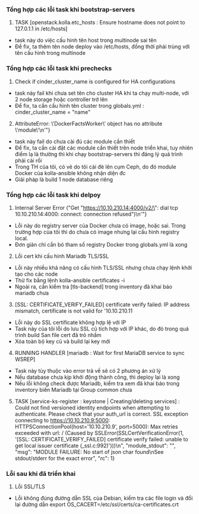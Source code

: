 ### Tổng hợp các lỗi task khi bootstrap-servers
1. TASK [openstack.kolla.etc_hosts : Ensure hostname does not point to 127.0.1.1 in /etc/hosts]
- task này do việc cấu hình tên host trong multinode sai tên
- Để fix, ta thêm tên node deploy vào /etc/hosts, đồng thời phải trùng với tên cấu hình trong multinode

### Tổng hợp các lỗi task khi prechecks
1. Check if cinder_cluster_name is configured for HA configurations
- task này fail khi chưa set tên cho cluster HA khi ta chạy multi-node, với 2 node storage hoặc controller trở lên
- Để fix, ta cần cấu hình tên cluster trong globals.yml : cinder_cluster_name = "name"

2. AttributeError: \\'DockerFactsWorker\\' object has no attribute \\'module\\'\\n'"}
- task này fail do chưa cài đủ các module cần thiết
- Để fix, ta cần cài đặt các module cần thiết trên node triển khai, tuy nhiên điểm lạ là thường thì khi chạy bootstrap-servers thì đáng lý quá trình phải cài rồi
- Trong TH của tôi, có vẻ do tôi cài đè lên cụm Ceph, do đó module Docker của kolla-ansible không nhận diện đc
- Giải pháp là build 1 node database riêng

### Tổng hợp các lỗi task khi delpoy
1. Internal Server Error (\"Get \"https://10.10.210.14:4000/v2/\": dial tcp 10.10.210.14:4000: connect: connection refused\")\\n'"}
- Lỗi này do registry server của Docker chưa có image, hoặc sai. Trong trường hợp của tôi thì do chưa có image nhưng lại cấu hình registry local.
- Đơn giản chỉ cần bỏ tham số registry Docker trong globals.yml là xong

2. Lỗi cert khi cấu hình Mariadb TLS/SSL
- Lỗi này nhiều khả năng có cấu hình TLS/SSL nhưng chưa chạy lệnh khởi tạo cho các node
- Thử fix bằng lệnh kolla-ansible certificates -i <inventory>
- Ngoài ra, cần kiểm tra [tls-backend] trong inventory đã khai báo mariadb chưa

3. [SSL: CERTIFICATE_VERIFY_FAILED] certificate verify failed: 
IP address mismatch, certificate is not valid for '10.10.210.11
- Lỗi này do SSL certificate không hợp lệ với IP
- Task này của tôi lỗi do lưu SSL cũ tích hợp với IP khác, do đó trong quá trình build San file cert đã trỏ nhầm
- Xóa toàn bộ key cũ và build lại key mới

4. RUNNING HANDLER [mariadb : Wait for first MariaDB service to sync WSREP]
- Task này tùy thuộc vào error trả về sẽ có 2 phương án xử lý
- Nếu database chưa kịp khởi động thành công, thì deploy lại là xong
- Nếu lỗi không check được Mariadb, kiểm tra xem đã khai báo trong inventory biến Mariadb tại Group common chưa

5. TASK [service-ks-register : keystone | Creating/deleting services] :
Could not find versioned identity endpoints when attempting to authenticate. Please check that your auth_url is correct. SSL exception connecting to https://10.10.210.9:5000: HTTPSConnectionPool(host='10.10.210.9', port=5000): Max retries exceeded with url: / (Caused by SSLError(SSLCertVerificationError(1, '[SSL: CERTIFICATE_VERIFY_FAILED] certificate verify failed: unable to get local issuer certificate (_ssl.c:992)')))\n", "module_stdout": "", "msg": "MODULE FAILURE: No start of json char found\nSee stdout/stderr for the exact error", "rc": 1}


### Lỗi sau khi đã triển khai
1. Lỗi SSL/TLS
- Lỗi không đúng đường dẫn SSL của Debian, kiểm tra các file login và đổi lại đường dẫn export OS_CACERT=/etc/ssl/certs/ca-certificates.crt

